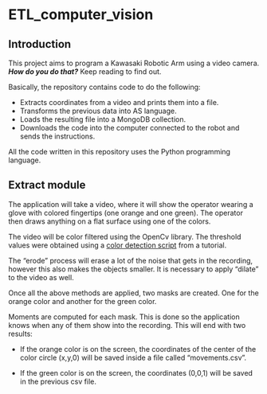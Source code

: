 # ETL_computer_vision
## Introduction

This project aims to program a Kawasaki Robotic Arm using a video camera. ***How do you do that?*** Keep reading to find out.

Basically, the repository contains code to do the following:

- Extracts coordinates from a video and prints them into a file.
- Transforms the previous data into AS language.
- Loads the resulting file into a MongoDB collection.
- Downloads the code into the computer connected to the robot and sends the instructions.

All the code written in this repository uses the Python programming language.

## Extract module

The application will take a video, where it will show the operator wearing a glove with colored fingertips (one orange and one green). The operator then draws anything on a flat surface using one of the colors.

The video will be color filtered using the OpenCv library. The threshold values were obtained using a [color detection script](https://toptechboy.com/tracking-an-object-based-on-color-in-opencv/) from a tutorial.  

The “erode” process will erase a lot of the noise that gets in the recording, however this also makes the objects smaller. It is necessary to apply “dilate” to the video as well.


Once all the above methods are applied, two masks are created. One for the orange color and another for the green color.


Moments are computed for each mask. This is done so the application knows when any of them show into the recording. This will end with two results:


- If the orange color is on the screen, the coordinates of the center of the color circle (x,y,0) will be saved inside a file called “movements.csv”.


- If the green color is on the screen, the coordinates (0,0,1) will be saved in the previous csv file.
